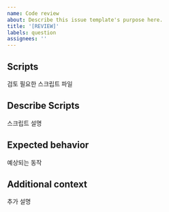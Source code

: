 ```yaml
---
name: Code review
about: Describe this issue template's purpose here.
title: '[REVIEW]'
labels: question
assignees: ''
---
```


## Scripts

검토 필요한 스크립트 파일

## Describe Scripts

스크립트 설명

## Expected behavior

예상되는 동작

## Additional context

추가 설명
